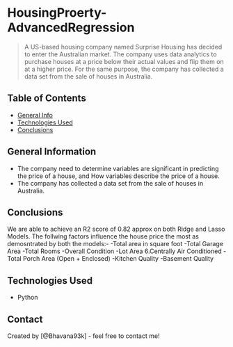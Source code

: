 # HousingProerty-AdvancedRegression
> A US-based housing company named Surprise Housing has decided to enter the Australian market. The company uses data analytics to purchase houses at a price below their actual values and flip them on at a higher price. For the same purpose, the company has collected a data set from the sale of houses in Australia.


## Table of Contents
* [General Info](#general-information)
* [Technologies Used](#technologies-used)
* [Conclusions](#conclusions)


## General Information
- The company need to determine variables are significant in predicting the price of a house, and How variables describe the price of a house.
- The company has collected a data set from the sale of houses in Australia.

## Conclusions
We are able to achieve an R2 score of 0.82 approx on both Ridge and Lasso Models.
The follwing factors influence the house price the most as demosntrated by both the models:-
-Total area in square foot
-Total Garage Area
-Total Rooms
-Overall Condition
-Lot Area 6.Centrally Air Conditioned
-Total Porch Area (Open + Enclosed)
-Kitchen Quality
-Basement Quality

## Technologies Used
- Python

## Contact
Created by [@Bhavana93k] - feel free to contact me!


